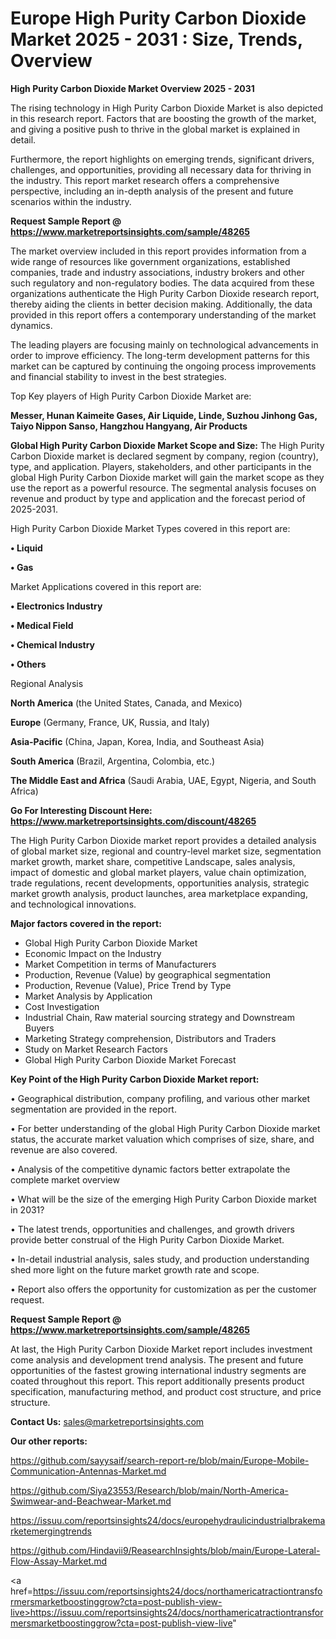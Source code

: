 # Europe High Purity Carbon Dioxide Market 2025 - 2031 : Size, Trends, Overview

<Strong> High Purity Carbon Dioxide Market Overview 2025 - 2031</strong>

The rising technology in High Purity Carbon Dioxide Market is also depicted in this research report. Factors that are boosting the growth of the market, and giving a positive push to thrive in the global market is explained in detail.

Furthermore, the report highlights on emerging trends, significant drivers, challenges, and opportunities, providing all necessary data for thriving in the industry. This report market research offers a comprehensive perspective, including an in-depth analysis of the present and future scenarios within the industry.

<strong>Request Sample Report @ <a href=https://www.marketreportsinsights.com/sample/48265>https://www.marketreportsinsights.com/sample/48265</a></strong>

The market overview included in this report provides information from a wide range of resources like government organizations, established companies, trade and industry associations, industry brokers and other such regulatory and non-regulatory bodies. The data acquired from these organizations authenticate the High Purity Carbon Dioxide research report, thereby aiding the clients in better decision making. Additionally, the data provided in this report offers a contemporary understanding of the market dynamics.

The leading players are focusing mainly on technological advancements in order to improve efficiency. The long-term development patterns for this market can be captured by continuing the ongoing process improvements and financial stability to invest in the best strategies.

Top Key players of High Purity Carbon Dioxide Market are:

<strong>Messer, Hunan Kaimeite Gases, Air Liquide, Linde, Suzhou Jinhong Gas, Taiyo Nippon Sanso, Hangzhou Hangyang, Air Products</strong>

<strong><b>Global High Purity Carbon Dioxide Market Scope and Size:</b></strong>
The High Purity Carbon Dioxide market is declared segment by company, region (country), type, and application. Players, stakeholders, and other participants in the global High Purity Carbon Dioxide market will gain the market scope as they use the report as a powerful resource. The segmental analysis focuses on revenue and product by type and application and the forecast period of 2025-2031.

High Purity Carbon Dioxide Market Types covered in this report are:

<strong>•  Liquid

•  Gas</strong>

Market Applications covered in this report are:

<strong>•  Electronics Industry

•  Medical Field

•  Chemical Industry

•  Others</strong> 

Regional Analysis

<strong>North America</strong> (the United States, Canada, and Mexico)

<strong>Europe</strong> (Germany, France, UK, Russia, and Italy)

<strong>Asia-Pacific</strong> (China, Japan, Korea, India, and Southeast Asia)

<strong>South America</strong> (Brazil, Argentina, Colombia, etc.)

<strong>The Middle East and Africa</strong> (Saudi Arabia, UAE, Egypt, Nigeria, and South Africa)

<strong>Go For Interesting Discount Here: <a href=https://www.marketreportsinsights.com/discount/48265>https://www.marketreportsinsights.com/discount/48265</a></strong>

The High Purity Carbon Dioxide market report provides a detailed analysis of global market size, regional and country-level market size, segmentation market growth, market share, competitive Landscape, sales analysis, impact of domestic and global market players, value chain optimization, trade regulations, recent developments, opportunities analysis, strategic market growth analysis, product launches, area marketplace expanding, and technological innovations.

<strong><b>Major factors covered in the report:</b></strong>
<ul>
  <li>Global High Purity Carbon Dioxide Market </li>
  <li>Economic Impact on the Industry</li>
  <li>Market Competition in terms of Manufacturers</li>
  <li>Production, Revenue (Value) by geographical segmentation</li>
  <li>Production, Revenue (Value), Price Trend by Type</li>
  <li>Market Analysis by Application</li>
  <li>Cost Investigation</li>
  <li>Industrial Chain, Raw material sourcing strategy and Downstream Buyers</li>
  <li>Marketing Strategy comprehension, Distributors and Traders</li>
  <li>Study on Market Research Factors</li>
  <li>Global High Purity Carbon Dioxide Market Forecast</li>
</ul>

<strong><b>Key Point of the High Purity Carbon Dioxide Market report:</b></strong>

• Geographical distribution, company profiling, and various other market segmentation are provided in the report.

• For better understanding of the global High Purity Carbon Dioxide market status, the accurate market valuation which comprises of size, share, and revenue are also covered.

• Analysis of the competitive dynamic factors better extrapolate the complete market overview

• What will be the size of the emerging High Purity Carbon Dioxide market in 2031?

• The latest trends, opportunities and challenges, and growth drivers provide better construal of the High Purity Carbon Dioxide Market.

• In-detail industrial analysis, sales study, and production understanding shed more light on the future market growth rate and scope.

• Report also offers the opportunity for customization as per the customer request.

<strong>Request Sample Report @ <a href=https://www.marketreportsinsights.com/sample/48265>https://www.marketreportsinsights.com/sample/48265</a></strong>

At last, the High Purity Carbon Dioxide Market report includes investment come analysis and development trend analysis. The present and future opportunities of the fastest growing international industry segments are coated throughout this report. This report additionally presents product specification, manufacturing method, and product cost structure, and price structure.

<strong>Contact Us:</strong>
sales@marketreportsinsights.com

<strong>Our other reports:</strong>

<a href=https://github.com/sayysaif/search-report-re/blob/main/Europe-Mobile-Communication-Antennas-Market.md>https://github.com/sayysaif/search-report-re/blob/main/Europe-Mobile-Communication-Antennas-Market.md</a>

<a href=https://github.com/Siya23553/Research/blob/main/North-America-Swimwear-and-Beachwear-Market.md>https://github.com/Siya23553/Research/blob/main/North-America-Swimwear-and-Beachwear-Market.md</a>

<a href=https://issuu.com/reportsinsights24/docs/europehydraulicindustrialbrakemarketemergingtrends>https://issuu.com/reportsinsights24/docs/europehydraulicindustrialbrakemarketemergingtrends</a>

<a href=https://github.com/Hindavii9/ReasearchInsights/blob/main/Europe-Lateral-Flow-Assay-Market.md>https://github.com/Hindavii9/ReasearchInsights/blob/main/Europe-Lateral-Flow-Assay-Market.md</a>

<a href=https://issuu.com/reportsinsights24/docs/northamericatractiontransformersmarketboostinggrow?cta=post-publish-view-live>https://issuu.com/reportsinsights24/docs/northamericatractiontransformersmarketboostinggrow?cta=post-publish-view-live</a>"
